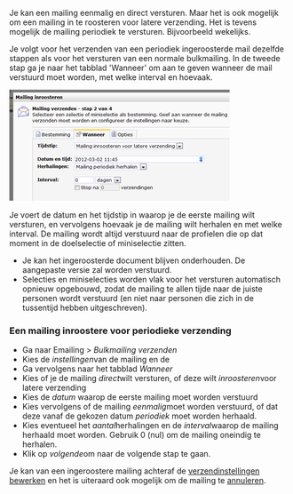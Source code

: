 Je kan een mailing eenmalig en direct versturen. Maar het is ook
mogelijk om een mailing in te roosteren voor latere verzending. Het is
tevens mogelijk de mailing periodiek te versturen. Bijvoorbeeld
wekelijks.

Je volgt voor het verzenden van een periodiek ingeroosterde mail
dezelfde stappen als voor het versturen van een normale bulkmailing. In
de tweede stap ga je naar het tabblad 'Wanneer' om aan te geven wanneer
de mail verstuurd moet worden, met welke interval en hoevaak.

![](../images/nlsettingsschedule.png)

Je voert de datum en het tijdstip in waarop je de eerste mailing wilt
versturen, en vervolgens hoevaak je de mailing wilt herhalen en met
welke interval. De mailing wordt altijd verstuurd naar de profielen die
op dat moment in de doelselectie of miniselectie zitten.

-   Je kan het ingeroosterde document blijven onderhouden. De aangepaste
    versie zal worden verstuurd.
-   Selecties en miniselecties worden vlak voor het versturen
    automatisch opnieuw opgebouwd, zodat de mailing te allen tijde naar
    de juiste personen wordt verstuurd (en niet naar personen die zich
    in de tussentijd hebben uitgeschreven).

### Een mailing inroostere voor periodieke verzending

-   Ga naar Emailing \> *Bulkmailing verzenden*
-   Kies de *instellingen*van de mailing en de
-   Ga vervolgens naar het tabblad *Wanneer*
-   Kies of je de mailing *direct*wilt versturen, of deze wilt
    *inroosteren*voor latere verzending
-   Kies de *datum* waarop de eerste mailing moet worden verstuurd
-   Kies vervolgens of de mailing *eenmalig*moet worden verstuurd, of
    dat deze vanaf de gekozen datum *periodiek* moet worden herhaald.
-   Kies eventueel het *aantal*herhalingen en de *interval*waarop de
    mailing herhaald moet worden. Gebruik 0 (nul) om de mailing oneindig
    te herhalen.
-   Klik op *volgende*om naar de volgende stap te gaan.

Je kan van een ingeroostere mailing achteraf de [verzendinstellingen
bewerken](#) en het is uiteraard ook mogelijk om de mailing te
[annuleren](#).

 
